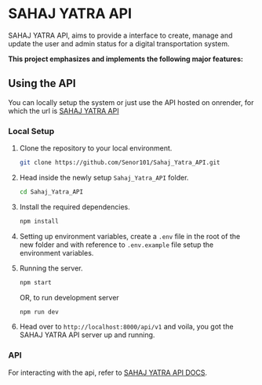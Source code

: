 # SAHAJ YATRA API

SAHAJ YATRA API, aims to provide a interface to create, manage and update the user and admin status for a digital transportation system.</br>

**This project emphasizes and implements the following major features:**

## Using the API

You can locally setup the system or just use the API hosted on onrender, for which the url is [SAHAJ YATRA API](https://sahaj-yatra-api.onrender.com/api/v1)

### Local Setup

1. Clone the repository to your local environment.

   ```bash
   git clone https://github.com/Senor101/Sahaj_Yatra_API.git
   ```

2. Head inside the newly setup `Sahaj_Yatra_API` folder.

   ```bash
   cd Sahaj_Yatra_API
   ```

3. Install the required dependencies.

   ```bash
   npm install
   ```

4. Setting up environment variables, create a `.env` file in the root of the new folder and with reference to `.env.example` file setup the environment variables.

5. Running the server.

   ```bash
   npm start
   ```

   OR, to run development server

   ```bash
   npm run dev
   ```

6. Head over to `http://localhost:8000/api/v1` and voila, you got the SAHAJ YATRA API server up and running.

### API

For interacting with the api, refer to [SAHAJ YATRA API DOCS](DOCS).
